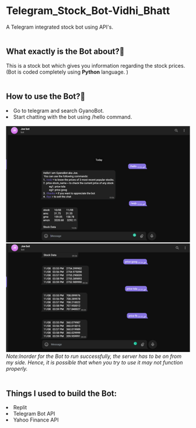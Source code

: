 # Telegram_Stock_Bot-Vidhi_Bhatt
A Telegram integrated stock bot using API's.
<br><br>
<h2><b>What exactly is the Bot about?🤔 </b></h2>
This is a stock bot which gives you information regarding the stock prices. (Bot is coded completely using <b>Python</b> language. )
<br><br>
<h2><b>How to use the Bot?🤖</b></h2>
<li> Go to telegram and search GyanoBot. 
<li> Start chatting with the bot using /hello command.
<br><br>
<img src="https://github.com/VidhiBhatt01/Telegram_Stock_Bot-Vidhi_Bhatt/blob/main/1.png"> </a>
<img src="https://github.com/VidhiBhatt01/Telegram_Stock_Bot-Vidhi_Bhatt/blob/main/2.png"> </a>
<br>
<i>Note:Inorder for the Bot to run successfully, the server has to be on from my side. Hence, it is possible that when you try to use it may not function properly.</i>
<br><br>
<h2><b>Things I used to build the Bot:</b></h2>
<li> Replit
<li> Telegram Bot API
<li> Yahoo Finance API
